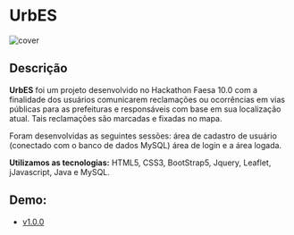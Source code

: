 # UrbES

![cover](https://jhony.me/urbes/urbes.png)

## Descrição
**UrbES** foi um projeto desenvolvido no Hackathon Faesa 10.0 com a finalidade dos usuários comunicarem reclamações  ou ocorrências em vias públicas para as prefeituras e responsáveis com base em sua localização atual. Tais reclamações são marcadas e fixadas no mapa.

Foram desenvolvidas as seguintes sessões: área de cadastro de usuário (conectado com o banco de dados MySQL) área de login e a área logada. 

**Utilizamos as tecnologias:** HTML5, CSS3, BootStrap5, Jquery, Leaflet, jJavascript, Java e MySQL.


## Demo:
- [v1.0.0](https://jhony.me/urbes)

